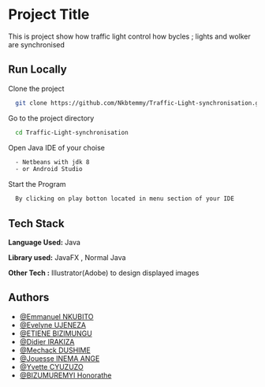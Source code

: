 
# Project Title

This is project show how traffic light control how bycles ; lights and wolker are synchronised

## Run Locally

Clone the project

```bash
  git clone https://github.com/Nkbtemmy/Traffic-Light-synchronisation.git
```

Go to the project directory

```bash
  cd Traffic-Light-synchronisation
```

Open Java IDE of your choise

```bash
  - Netbeans with jdk 8
  - or Android Studio 
```

Start the Program

```bash
  By clicking on play botton located in menu section of your IDE
```


## Tech Stack

**Language Used:** Java

**Library used:** JavaFX , Normal Java

**Other Tech :** Illustrator(Adobe) to design displayed images


## Authors

- [@Emmanuel NKUBITO](https://www.github.com/nkbtemmy)
- [@Evelyne UJENEZA](https://www.github.com/nkbtemmy)
- [@ETIENE BIZIMUNGU](https://www.github.com/nkbtemmy)
- [@Didier IRAKIZA](https://www.github.com/nkbtemmy)
- [@Mechack DUSHIME](https://www.github.com/nkbtemmy)
- [@Jouesse INEMA ANGE ](https://www.github.com/nkbtemmy)
- [@Yvette CYUZUZO ](https://www.github.com/nkbtemmy)
- [@BIZUMUREMYI Honorathe](https://www.github.com/nkbtemmy)

